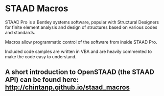 STAAD Macros
============

STAAD Pro is a Bentley systems software, popular with Structural Designers for finite element analysis and design of structures based on various codes and standards. 

Macros allow programmatic control of the software from inside STAAD Pro. 

Included code samples are written in VBA and are heavily commented to make the code easy to understand. 

## A short introduction to OpenSTAAD (the STAAD API) can be found here: http://chintanp.github.io/staad_macros 

